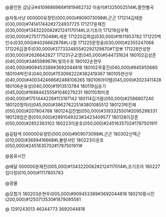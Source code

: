 @올인원
김남규#4109886966#1819462732
이송미#1325002514#L황천별곡

@자동사냥
000000유정민(000,000)#909073098#L곤곤
171214김태원(030,000)#741417442#2724937725
171217윤재진(030,000)#1343220082#2124117014#L코기조아
171219심우혁(030,000)#2751775048#L세운
171220김희섭(030,000)#1611953782
171225백인수(030,000)#4026662876#L나절
171225문정웅(030,000)#2355247068
171226김경주(030,000)#3773324855#2292129870#T앙뽀
171228안성현(030,000)#2626642827
171231구교영(045,000)#544731624
180102김성준(040,000)#346598967#L빛의수호
180102손현우(040,000)#909453389#3692044818
180102곽홍진(040,000)#945955680
180104박진우(040,000)#753098222#382419367
180105현선우(040,000)#4003424686#2488106265
180106아이템(045,000)#2023411428
180106손유성(040,000)#1913513784
180119심승기(045,000)#1688442555#1046279231
180110최미경(040,000)#1751444226#113197142
180114김가람(050,000)#2586807240
180120정하리(045,000)#3962762251#3801085512
180123박진재(050,000)#207804768
180124김진범(050,000)#3193325501#2095298331
180128임은경(050,000)#2891049323#3423409577
180128이강준(050,000)#2852363102
180223이윤호(050,000)#2451635702#1787501911

@길탐색
000000유정민(000,000)#909073098#L곤곤
180302신택근(010,000)#3699416668#L불량서민
180223이윤호(050,000)#2451635702#1787501911#

@음유시인

@배달
000000윤재진(005,000)#1343220082#2124117014#L코기조아
180227임다정(010,000)#1117805783

@광물

@모험가
180203손현우(005,000)#909453389#3692044818
180210황시진(200,000)#1250713530#1879085581

@
1291243013
46244773
3692044818
